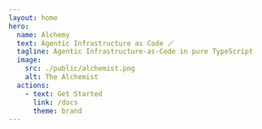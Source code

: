 ```yaml
---
layout: home
hero:
  name: Alchemy
  text: Agentic Infrastructure as Code 🪄
  tagline: Agentic Infrastructure-as-Code in pure TypeScript
  image:
    src: ./public/alchemist.png
    alt: The Alchemist
  actions:
    - text: Get Started
      link: /docs
      theme: brand
---
```

